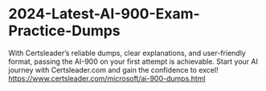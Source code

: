 # 2024-Latest-AI-900-Exam-Practice-Dumps
With Certsleader’s reliable dumps, clear explanations, and user-friendly format, passing the AI-900 on your first attempt is achievable. Start your AI journey with Certsleader.com and gain the confidence to excel!  https://www.certsleader.com/microsoft/ai-900-dumps.html
